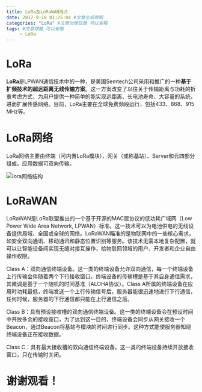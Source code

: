 ```yaml
---
title: LoRa及LoRaWAN简介
date: 2017-9-18 01:25:04 #文章生成時間
categories: "LoRa" #文章分類目錄 可以省略
tags: #文章標籤 可以省略
     - LoRa
---
```


# LoRa

**LoRa**是LPWAN通信技术中的一种，是美国Semtech公司采用和推广的一种**基于扩频技术的超远距离无线传输方案**。这一方案改变了以往关于传输距离与功耗的折衷考虑方式，为用户提供一种简单的能实现远距离、长电池寿命、大容量的系统，进而扩展传感网络。目前，LoRa主要在全球免费频段运行，包括433、868、915 MHz等。

<!-- more -->

# LoRa网络

LoRa网络主要由终端（可内置LoRa模块）、网关（或称基站）、Server和云四部分组成。应用数据可双向传输。

![lora网络结构](http://ow2qstwlo.bkt.clouddn.com/image/hexo/lora%E7%BD%91%E7%BB%9C.jpg "lora网络结构")

# LoRaWAN

LoRaWAN是LoRa联盟推出的一个基于开源的MAC层协议的低功耗广域网（Low Power Wide Area Network, LPWAN）标准。这一技术可以为电池供电的无线设备提供局域、全国或全球的网络。LoRaWAN瞄准的是物联网中的一些核心需求，如安全双向通讯、移动通讯和静态位置识别等服务。该技术无需本地复杂配置，就可以让智能设备间实现无缝对接互操作，给物联网领域的用户、开发者和企业自由操作权限。

Class A：双向通信终端设备。这一类的终端设备允许双向通信，每一个终端设备上行传输会伴随着两个下行接收窗口。终端设备的传输槽是基于其自身通信需求，其微调是基于一个随机的时间基准（ALOHA协议）。Class  A所属的终端设备在应用时功耗最低，终端发送一个上行传输信号后，服务器能很迅速地进行下行通信，任何时候，服务器的下行通信都只能在上行通信之后。

Class B：具有预设接收槽的双向通信终端设备。这一类的终端设备会在预设时间中开放多余的接收窗口，为了达到这一目的，终端设备会同步从网关接收一个Beacon，通过Beacon将基站与模块的时间进行同步。这种方式能使服务器知晓终端设备正在接收数据。

Class C：具有最大接收槽的双向通信终端设备。这一类的终端设备持续开放接收窗口，只在传输时关闭。

# 谢谢观看！

